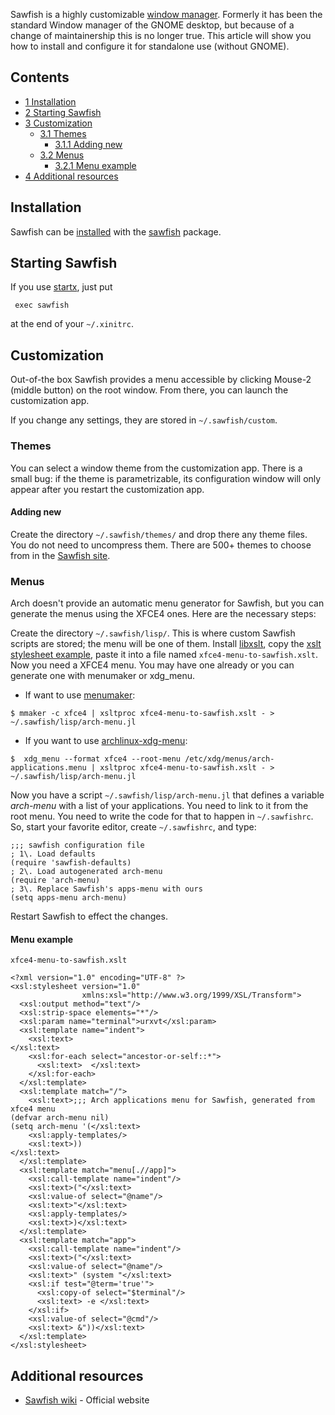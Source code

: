 Sawfish is a highly customizable [window manager](/index.php/Window_manager "Window manager"). Formerly it has been the standard Window manager of the GNOME desktop, but because of a change of maintainership this is no longer true. This article will show you how to install and configure it for standalone use (without GNOME).

## Contents

*   [1 Installation](#Installation)
*   [2 Starting Sawfish](#Starting_Sawfish)
*   [3 Customization](#Customization)
    *   [3.1 Themes](#Themes)
        *   [3.1.1 Adding new](#Adding_new)
    *   [3.2 Menus](#Menus)
        *   [3.2.1 Menu example](#Menu_example)
*   [4 Additional resources](#Additional_resources)

## Installation

Sawfish can be [installed](/index.php/Installed "Installed") with the [sawfish](https://aur.archlinux.org/packages/sawfish/) package.

## Starting Sawfish

If you use [startx](/index.php/Startx "Startx"), just put

```
 exec sawfish

```

at the end of your `~/.xinitrc`.

## Customization

Out-of-the box Sawfish provides a menu accessible by clicking Mouse-2 (middle button) on the root window. From there, you can launch the customization app.

If you change any settings, they are stored in `~/.sawfish/custom`.

### Themes

You can select a window theme from the customization app. There is a small bug: if the theme is parametrizable, its configuration window will only appear after you restart the customization app.

#### Adding new

Create the directory `~/.sawfish/themes/` and drop there any theme files. You do not need to uncompress them. There are 500+ themes to choose from in the [Sawfish site](http://sawfish.wikia.com/wiki/Themes).

### Menus

Arch doesn't provide an automatic menu generator for Sawfish, but you can generate the menus using the XFCE4 ones. Here are the necessary steps:

Create the directory `~/.sawfish/lisp/`. This is where custom Sawfish scripts are stored; the menu will be one of them. Install [libxslt](https://www.archlinux.org/packages/?name=libxslt), copy the [xslt stylesheet example](#Menu_example), paste it into a file named `xfce4-menu-to-sawfish.xslt`. Now you need a XFCE4 menu. You may have one already or you can generate one with menumaker or xdg_menu.

*   If want to use [menumaker](https://www.archlinux.org/packages/?name=menumaker):

```
$ mmaker -c xfce4 | xsltproc xfce4-menu-to-sawfish.xslt - > ~/.sawfish/lisp/arch-menu.jl

```

*   If you want to use [archlinux-xdg-menu](https://www.archlinux.org/packages/?name=archlinux-xdg-menu):

```
$  xdg_menu --format xfce4 --root-menu /etc/xdg/menus/arch-applications.menu | xsltproc xfce4-menu-to-sawfish.xslt - > ~/.sawfish/lisp/arch-menu.jl

```

Now you have a script `~/.sawfish/lisp/arch-menu.jl` that defines a variable *arch-menu* with a list of your applications. You need to link to it from the root menu. You need to write the code for that to happen in `~/.sawfishrc`. So, start your favorite editor, create `~/.sawfishrc`, and type:

```
;;; sawfish configuration file
; 1\. Load defaults
(require 'sawfish-defaults)
; 2\. Load autogenerated arch-menu
(require 'arch-menu)
; 3\. Replace Sawfish's apps-menu with ours
(setq apps-menu arch-menu)

```

Restart Sawfish to effect the changes.

#### Menu example

 `xfce4-menu-to-sawfish.xslt` 
```
<?xml version="1.0" encoding="UTF-8" ?>
<xsl:stylesheet version="1.0"
                xmlns:xsl="http://www.w3.org/1999/XSL/Transform">
  <xsl:output method="text"/>
  <xsl:strip-space elements="*"/>
  <xsl:param name="terminal">urxvt</xsl:param>
  <xsl:template name="indent">
    <xsl:text>
</xsl:text>
    <xsl:for-each select="ancestor-or-self::*">
      <xsl:text>  </xsl:text>
    </xsl:for-each>
  </xsl:template>
  <xsl:template match="/">
    <xsl:text>;;; Arch applications menu for Sawfish, generated from xfce4 menu
(defvar arch-menu nil)
(setq arch-menu '(</xsl:text>
    <xsl:apply-templates/>
    <xsl:text>))
</xsl:text>
  </xsl:template>
  <xsl:template match="menu[.//app]">
    <xsl:call-template name="indent"/>
    <xsl:text>("</xsl:text>
    <xsl:value-of select="@name"/>
    <xsl:text>"</xsl:text>
    <xsl:apply-templates/>
    <xsl:text>)</xsl:text>
  </xsl:template>
  <xsl:template match="app">
    <xsl:call-template name="indent"/>
    <xsl:text>("</xsl:text>
    <xsl:value-of select="@name"/>
    <xsl:text>" (system "</xsl:text>
    <xsl:if test="@term='true'">
      <xsl:copy-of select="$terminal"/>
      <xsl:text> -e </xsl:text>
    </xsl:if>
    <xsl:value-of select="@cmd"/>    
    <xsl:text> &"))</xsl:text>
  </xsl:template>
</xsl:stylesheet>

```

## Additional resources

*   [Sawfish wiki](http://sawfish.wikia.com/wiki/Main_Page) - Official website